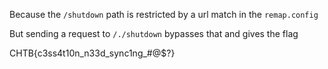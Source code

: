 Because the `/shutdown` path is restricted by a url match in the `remap.config`

But sending a request to `/./shutdown` bypasses that and gives the flag

CHTB{c3ss4t10n_n33d_sync1ng_#@$?}
